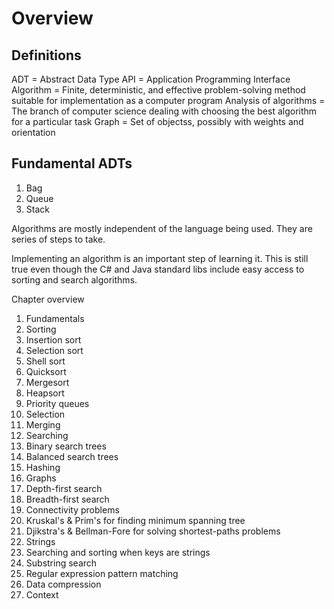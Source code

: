 # Overview

## Definitions
ADT = Abstract Data Type
API = Application Programming Interface
Algorithm = Finite, deterministic, and effective problem-solving method suitable for implementation as a computer program
Analysis of algorithms = The branch of computer science dealing with choosing the best algorithm for a particular task
Graph = Set of objectss, possibly with weights and orientation

## Fundamental ADTs
1. Bag
2. Queue
3. Stack

Algorithms are mostly independent of the language being used. They are series of steps to take.

Implementing an algorithm is an important step of learning it. This is still true even though the C# and Java standard libs include easy access to sorting and search algorithms.

Chapter overview
1. Fundamentals
2. Sorting
  1. Insertion sort
  2. Selection sort
  3. Shell sort
  4. Quicksort
  5. Mergesort
  6. Heapsort
  7. Priority queues
  8. Selection
  9. Merging
3. Searching
  1. Binary search trees
  2. Balanced search trees
  3. Hashing
4. Graphs
  1. Depth-first search
  2. Breadth-first search
  3. Connectivity problems
  4. Kruskal's & Prim's for finding minimum spanning tree
  5. Djikstra's & Bellman-Fore for solving shortest-paths problems
5. Strings
  1. Searching and sorting when keys are strings
  2. Substring search
  3. Regular expression pattern matching
  4. Data compression
6. Context 
